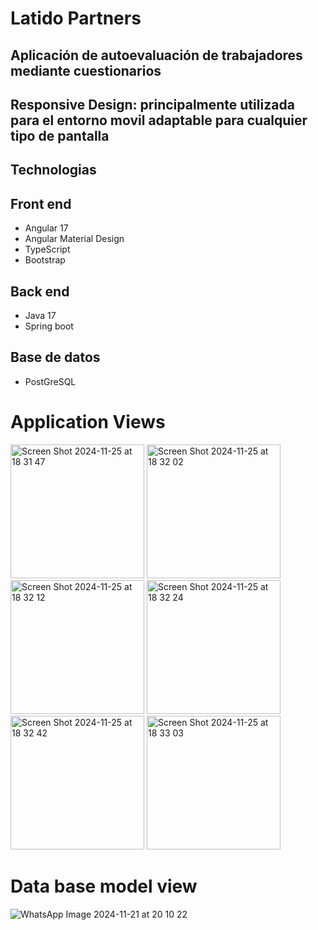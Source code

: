 # Latido Partners 
## Aplicación de autoevaluación de trabajadores mediante cuestionarios 

## Responsive Design: principalmente utilizada para el entorno movil adaptable para cualquier tipo de pantalla

## Technologias
## Front end
  * Angular 17
  * Angular Material Design
  * TypeScript
  * Bootstrap

## Back end
  * Java 17
  * Spring boot

## Base de datos 
  * PostGreSQL

# Application Views

<img width="214" alt="Screen Shot 2024-11-25 at 18 31 47" src="https://github.com/user-attachments/assets/e403dbe3-8f20-4101-bb7f-4bfbb2c200a7">
    
<img width="214" alt="Screen Shot 2024-11-25 at 18 32 02" src="https://github.com/user-attachments/assets/449fc3a2-767d-48cd-b5f4-6da49a28c068">


<img width="214" alt="Screen Shot 2024-11-25 at 18 32 12" src="https://github.com/user-attachments/assets/a7759c0f-f272-4d69-8db1-d224adadfbbf">

<img width="214" alt="Screen Shot 2024-11-25 at 18 32 24" src="https://github.com/user-attachments/assets/62c16148-5fa6-4dc1-8c75-4d56ea7dba35">

<img width="214" alt="Screen Shot 2024-11-25 at 18 32 42" src="https://github.com/user-attachments/assets/d80cc938-f87f-4af0-9bfb-11a8b00b51f6">

<img width="214" alt="Screen Shot 2024-11-25 at 18 33 03" src="https://github.com/user-attachments/assets/b995a99c-4eae-4c21-bcb9-5638082b70f4">


# Data base model view
![WhatsApp Image 2024-11-21 at 20 10 22](https://github.com/user-attachments/assets/4004d6f7-63f5-434a-94ad-5f8811fd1281)


